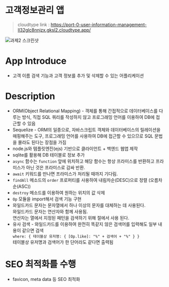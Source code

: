 # 고객정보관리 앱
> cloudtype link : https://port-0-user-information-management-ll32glc8nnjzx.gksl2.cloudtype.app/

![과제2 스크린샷](https://user-images.githubusercontent.com/103430498/209912893-c191fb71-deaf-43e4-80bf-aa3f53556887.png)


# App Introduce
- 고객 이름 검색 기능과 고객 정보를 추가 및 삭제할 수 있는 어플리케이션

# Description
- ORM(Object Relational Mapping) - 객체를 통해 간접적으로 데이터베이스를 다루는 방식, 직접 SQL 쿼리를 작성하지 않고 프로그래밍 언어를 이용하여 DB에 접근할 수 있음
- Sequelize - ORM의 일종으로, 자바스크립트 객체와 데이터베이스의 릴레이션을 매핑해주는 도구, 프로그래밍 언어를 사용하여 DB에 접근할 수 있으므로 SQL 문법을 몰라도 된다는 장점을 가짐
- node.js와 템플릿엔진(ejs) 기반으로 클라이언트 + 백엔드 웹앱 제작
- sqlite를 활용해 DB 테이블로 정보 추가
- `async` 함수는 `function` 앞에 위치하고 해당 함수는 항상 프라미스를 반환하고 프라미스가 아닌 것은 프라미스로 감싸 반환.
- `await` 키워드를 만나면 프라미스가 처리될 때까지 기다림.
- `findAll` 메소드의 `order` 프로퍼티를 사용하여 내림차순(DESC)으로 정렬 (오름차순(ASC))
- `destroy` 메소드를 이용하여 원하는 위치의 값 삭제
- `Op` 모듈을 import해서 검색 기능 구현
- 와일드카드 문자는 문자열에서 하나 이상의 문자를 대체하는 데 사용된다.<br>
  와일드카드 문자는 연산자와 함께 사용됨.<br>
  연산자는 열에서 지정된 패턴을 검색하기 위해 절에서 사용 된다.
- 유사 검색 - 와일드카드를 이용하여 완전히 똑같지 않은 검색어를 입력해도 일부 내용이 같으면 검색  <br>
  `where: { 테이블상 유저명: { [Op.like]: "%" + 검색어 + "%" } }`<br>
  테이블상 유저명과 검색어가 한 단어라도 같다면 출력됨

# SEO 최적화를 수행
- favicon, meta data 등 SEO 최적화
